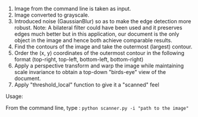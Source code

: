 1. Image from the command line is taken as input.
2. Image converted to grayscale.
3. Introduced noise (GaussianBlur) so as to make the edge detection more robust. Note: A bilateral filter could have been used and it preserves edges much better but in this application, our document is the only object in the image and hence both achieve comparable results.
4. Find the contours of the image and take the outermost (largest) contour.
5. Order the (x, y) coordinates of the outermost contour in the following format (top-right, top-left, bottom-left, bottom-right)
6. Apply a perspective transform and warp the image while maintaining scale invariance to obtain a top-down "birds-eye" view of the document.
7. Apply "threshold_local" function to give it a "scanned" feel


Usage:

From the command line, type : `python scanner.py -i "path to the image"`
